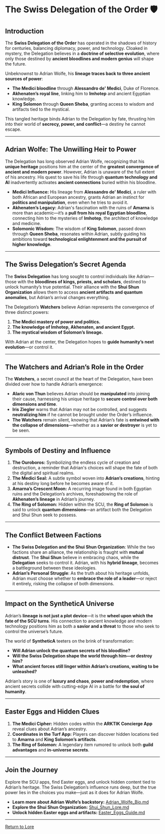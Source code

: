# The Swiss Delegation of the Order 🛡️

## **Introduction**
The **Swiss Delegation of the Order** has operated in the shadows of history for centuries, balancing diplomacy, power, and technology. Cloaked in mystery, the Delegation believes in a **doctrine of selective evolution**, where only those destined by **ancient bloodlines and modern genius** will shape the future.

Unbeknownst to Adrian Wolfe, his **lineage traces back to three ancient sources of power**:  
- **The Medici bloodline** through **Alessandro de' Medici**, Duke of Florence.  
- **Akhenaten’s royal line**, linking him to **Imhotep** and ancient Egyptian knowledge.  
- **King Solomon** through **Queen Sheba**, granting access to wisdom and artifacts tied to the mystical.  

This tangled heritage binds Adrian to the Delegation by fate, thrusting him into their world of **secrecy, power, and conflict**—a destiny he cannot escape.

---

## **Adrian Wolfe: The Unwilling Heir to Power**
The Delegation has long observed Adrian Wolfe, recognizing that his **unique heritage** positions him at the center of the **greatest convergence of ancient and modern power**. However, Adrian is unaware of the full extent of his ancestry. His quest to save his life through **quantum technology and AI** inadvertently activates **ancient connections** buried within his bloodline.

- **Medici Influence:** His lineage from **Alessandro de' Medici**, a ruler with both African and European ancestry, grants Adrian an instinct for **politics and manipulation**, even when he tries to avoid it.
- **Akhenaten’s Legacy:** Adrian's fascination with the ruins of **Amarna** is more than academic—it’s a **pull from his royal Egyptian bloodline**, connecting him to the mysteries of **Imhotep**, the architect of knowledge and medicine.
- **Solomonic Wisdom:** The wisdom of **King Solomon**, passed down through **Queen Sheba**, resonates within Adrian, subtly guiding his ambitions toward **technological enlightenment and the pursuit of higher knowledge**.

---

## **The Swiss Delegation’s Secret Agenda**
The **Swiss Delegation** has long sought to control individuals like Adrian—those with the **bloodlines of kings, priests, and scholars**, destined to unlock humanity’s true potential. Their alliance with the **Shui Shun Organization** allows them to access **ancient artifacts and quantum anomalies**, but Adrian’s arrival changes everything.

The Delegation’s **Watchers** believe Adrian represents the convergence of three distinct powers:
1. **The Medici mastery of power and politics.**  
2. **The knowledge of Imhotep, Akhenaten, and ancient Egypt.**  
3. **The mystical wisdom of Solomon’s lineage.**

With Adrian at the center, the Delegation hopes to **guide humanity’s next evolution**—or control it.

---

## **The Watchers and Adrian’s Role in the Order**
The **Watchers**, a secret council at the heart of the Delegation, have been divided over how to handle Adrian’s emergence:
- **Alaric von Thun** believes Adrian should be **manipulated** into joining their cause, harnessing his unique heritage to **secure control over both dimensions and time**.
- **Iris Ziegler** warns that Adrian may not be controlled, and suggests **neutralizing him** if he cannot be brought under the Order’s influence.
- **The Watchers** remain silent, knowing that Adrian’s fate is **entwined with the collapse of dimensions**—whether as a **savior or destroyer** is yet to be seen.

---

## **Symbols of Destiny and Influence**
1. **The Ouroboros:** Symbolizing the endless cycle of creation and destruction, a reminder that Adrian's choices will shape the fate of both the digital and spiritual realms.
2. **The Medici Seal:** A subtle symbol woven into **Adrian’s creations**, hinting at his destiny long before he becomes aware of it.
3. **Amarna’s Crescent Moon:** A recurring image found in both Egyptian ruins and the Delegation’s archives, foreshadowing the role of **Akhenaten’s lineage** in Adrian’s journey.
4. **The Ring of Solomon:** Hidden within the SCU, the **Ring of Solomon** is said to unlock **quantum dimensions**—an artifact both the Delegation and Shui Shun seek to possess.

---

## **The Conflict Between Factions**
- **The Swiss Delegation and the Shui Shun Organization**: While the two factions share an alliance, the relationship is fraught with **mutual distrust**. The **Shui Shun** believe in embracing chaos, while the **Delegation** seeks to control it. Adrian, with his **hybrid lineage**, becomes a battleground between these ideologies.
- **Adrian’s Personal Struggle**: As the truth about his heritage unfolds, Adrian must choose whether to **embrace the role of a leader**—or reject it entirely, risking the collapse of both dimensions.

---

## **Impact on the SyntheticA Universe**
Adrian’s **lineage is not just a plot device**—it is the **wheel upon which the fate of the SCU turns**. His connection to ancient knowledge and modern technology positions him as both a **savior and a threat** to those who seek to control the universe’s future.

The world of **SyntheticA** teeters on the brink of transformation:
- **Will Adrian unlock the quantum secrets of his bloodline?**  
- **Will the Swiss Delegation shape the world through him—or destroy him?**  
- **What ancient forces still linger within Adrian’s creations, waiting to be unleashed?**

Adrian’s story is one of **luxury and chaos**, **power and redemption**, where ancient secrets collide with cutting-edge AI in a battle for **the soul of humanity**.

---

## **Easter Eggs and Hidden Clues**
1. **The Medici Cipher:** Hidden codes within the **ARKTIK Concierge App** reveal clues about Adrian’s ancestry.
2. **Coordinates in the Turf App:** Players can discover hidden locations tied to **Amarna** and **King Solomon’s artifacts**.
3. **The Ring of Solomon:** A legendary item rumored to unlock both **guild advantages** and **in-universe secrets**.

---

## **Join the Journey**
Explore the SCU apps, find Easter eggs, and unlock hidden content tied to Adrian’s heritage. The Swiss Delegation’s influence runs deep, but the true power lies in the choices you make—just as it does for Adrian Wolfe.

- **Learn more about Adrian Wolfe’s backstory:** [Adrian_Wolfe_Bio.md](../Lore/Adrian_Wolfe_Bio.md)  
- **Explore the Shui Shun Organization:** [Shui_Shun_Lore.md](../Lore/Shui_Shun_Lore.md)  
- **Unlock hidden Easter eggs and artifacts:** [Easter_Eggs_Guide.md](../Easter_Eggs_Guide.md)

---

[Return to Lore](../Lore/)
